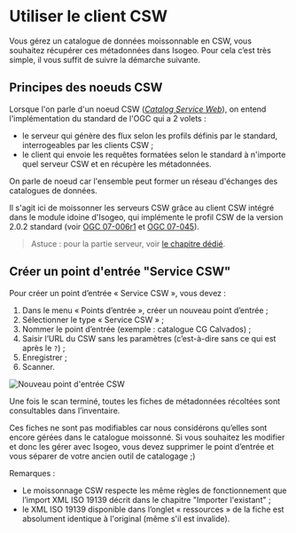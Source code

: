 # Utiliser le client CSW

Vous gérez un catalogue de données moissonnable en CSW, vous souhaitez récupérer ces métadonnées dans Isogeo. Pour cela c’est très simple, il vous suffit de suivre la démarche suivante.

## Principes des noeuds CSW

Lorsque l&apos;on parle d&apos;un noeud CSW ([*Catalog Service Web*](http://www.opengeospatial.org/standards/cat)), on entend l&apos;implémentation du standard de l&apos;OGC qui a 2 volets :
* le serveur qui génère des flux selon les profils définis par le standard, interrogeables par les clients CSW ;
* le client qui envoie les requêtes formatées selon le standard à n&apos;importe quel serveur CSW et en récupère les métadonnées.

On parle de noeud car l&apos;ensemble peut former un réseau d&apos;échanges des catalogues de données.

Il s&apos;agit ici de moissonner les serveurs CSW grâce au client CSW intégré dans le module idoine d&apos;Isogeo, qui implémente le profil CSW de la version 2.0.2 standard (voir [OGC 07-006r1](http://portal.opengeospatial.org/files/?artifact_id=20555) et [OGC 07-045](http://portal.opengeospatial.org/files/?artifact_id=21460)).

> Astuce : pour la partie serveur, voir [le chapitre dédié](../publish/csw_server.html).

## Créer un point d&apos;entrée "Service CSW"

Pour créer un point d’entrée « Service CSW », vous devez :

1.  Dans le menu « Points d’entrée », créer un nouveau point d’entrée ;
2.  Sélectionner le type « Service CSW » ;
3.  Nommer le point d’entrée (exemple : catalogue CG Calvados) ;
4.  Saisir l’URL du CSW sans les paramètres (c’est-à-dire sans ce qui est après le `?`) ;
5.  Enregistrer ;
6.  Scanner.

![Nouveau point d&apos;entrée CSW](/images/adm_client_csw_new.png "Moissonner un serveur CSW")

Une fois le scan terminé, toutes les fiches de métadonnées récoltées sont consultables dans l’inventaire.

Ces fiches ne sont pas modifiables car nous considérons qu’elles sont encore gérées dans le catalogue moissonné. Si vous souhaitez les modifier et donc les gérer avec Isogeo, vous devez supprimer le point d’entrée et vous séparer de votre ancien outil de catalogage ;)

Remarques :

* Le moissonnage CSW respecte les même règles de fonctionnement que l’import XML ISO 19139 décrit dans le chapitre "Importer l&apos;existant" ;
* le XML ISO 19139 disponible dans l’onglet « ressources » de la fiche est absolument identique à l&apos;original (même s&apos;il est invalide).
